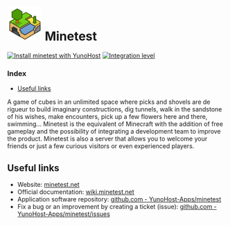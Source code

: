 # <img src="/images/minetest_logo.svg" height="80px" alt="minetest's logo"> Minetest

[![Install minetest with YunoHost](https://install-app.yunohost.org/install-with-yunohost.png)](https://install-app.yunohost.org/?app=minetest) [![Integration level](https://dash.yunohost.org/integration/minetest.svg)](https://dash.yunohost.org/appci/app/minetest)

### Index

- [Useful links](#useful-links)

A game of cubes in an unlimited space where picks and shovels are de rigueur to build imaginary constructions, dig tunnels, walk in the sandstone of his wishes, make encounters, pick up a few flowers here and there, swimming...
Minetest is the equivalent of Minecraft with the addition of free gameplay and the possibility of integrating a development team to improve the product.
Minetest is also a server that allows you to welcome your friends or just a few curious visitors or even experienced players.

## Useful links

+ Website: [minetest.net](https://www.minetest.net/)
+ Official documentation: [wiki.minetest.net](https://wiki.minetest.net)
+ Application software repository: [github.com - YunoHost-Apps/minetest](https://github.com/YunoHost-Apps/minetest_ynh)
+ Fix a bug or an improvement by creating a ticket (issue): [github.com - YunoHost-Apps/minetest/issues](https://github.com/YunoHost-Apps/minetest_ynh/issues)
